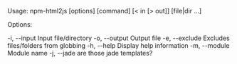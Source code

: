 Usage: npm-html2js [options] [command] [< in [> out]]
              [file|dir ...]

Options:

  -i, --input             Input file/directory
  -o, --output            Output file
  -e, --exclude           Excludes files/folders from globbing
  -h, --help              Display help information
  -m, --module            Module name
  -j, --jade              are those jade templates?
